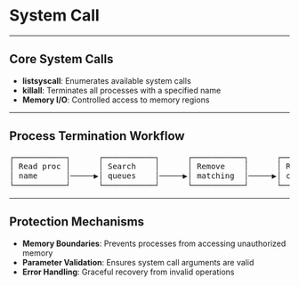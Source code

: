 # System Call

---

## Core System Calls

- **listsyscall**: Enumerates available system calls
- **killall**: Terminates all processes with a specified name
- **Memory I/O**: Controlled access to memory regions

---

## Process Termination Workflow

<pre style="text-align: center; font-family: monospace; line-height: 1.2; background-color: transparent; border: none; box-shadow: none; margin: 0 auto; display: block; width: auto;">
┌───────────┐      ┌───────────┐      ┌───────────┐      ┌───────────┐
│ Read proc │      │ Search    │      │ Remove    │      │ Return    │
│ name      │─────▶│ queues    │─────▶│ matching  │─────▶│ count     │
└───────────┘      └───────────┘      └───────────┘      └───────────┘
</pre>

---

## Protection Mechanisms

- **Memory Boundaries**: Prevents processes from accessing unauthorized memory
- **Parameter Validation**: Ensures system call arguments are valid
- **Error Handling**: Graceful recovery from invalid operations
